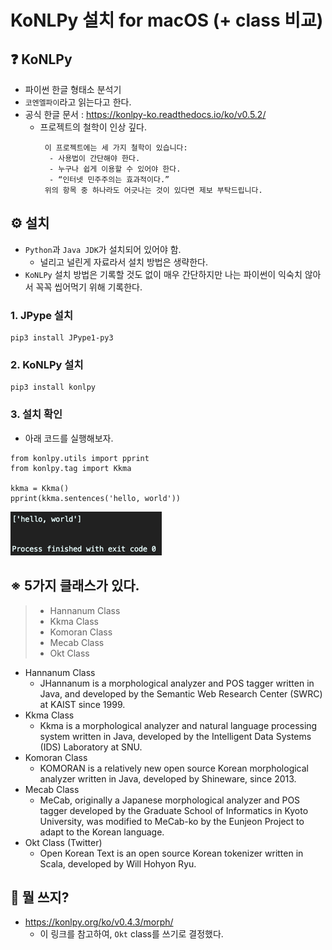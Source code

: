 # KoNLPy 설치 for macOS (+ class 비교)

## ❓ KoNLPy
- 파이썬 한글 형태소 분석기
- `코엔엘파이`라고 읽는다고 한다.
- 공식 한글 문서 : https://konlpy-ko.readthedocs.io/ko/v0.5.2/
    - 프로젝트의 철학이 인상 깊다.
        ```text
         이 프로젝트에는 세 가지 철학이 있습니다:
          - 사용법이 간단해야 한다.
          - 누구나 쉽게 이용할 수 있어야 한다.
          - “인터넷 민주주의는 효과적이다.”
         위의 항목 중 하나라도 어긋나는 것이 있다면 제보 부탁드립니다.
        ```

## ⚙️ 설치
- `Python`과 `Java JDK`가 설치되어 있어야 함.
    - 널리고 널린게 자료라서 설치 방법은 생략한다.
- `KoNLPy` 설치 방법은 기록할 것도 없이 매우 간단하지만 
  나는 파이썬이 익숙치 않아서 꼭꼭 씹어먹기 위해 기록한다.

### 1. JPype 설치
```
pip3 install JPype1-py3
```

### 2. KoNLPy 설치
```
pip3 install konlpy
```

### 3. 설치 확인
- 아래 코드를 실행해보자.
```
from konlpy.utils import pprint
from konlpy.tag import Kkma

kkma = Kkma()
pprint(kkma.sentences('hello, world'))
```
![](.%5B20201225%5D_install_konlpy_images/6083a6b5.png)

## ※ 5가지 클래스가 있다.
>- Hannanum Class
>- Kkma Class
>- Komoran Class
>- Mecab Class
>- Okt Class
- Hannanum Class
  - JHannanum is a morphological analyzer and POS tagger written in Java, 
    and developed by the Semantic Web Research Center (SWRC) at KAIST since 1999.
- Kkma Class
  - Kkma is a morphological analyzer and natural language processing system 
    written in Java, developed by the Intelligent Data Systems (IDS) 
    Laboratory at SNU.
- Komoran Class
  - KOMORAN is a relatively new open source Korean morphological analyzer 
    written in Java, developed by Shineware, since 2013.
- Mecab Class
  - MeCab, originally a Japanese morphological analyzer and POS tagger 
    developed by the Graduate School of Informatics in Kyoto University, 
    was modified to MeCab-ko by the Eunjeon Project to adapt to the 
    Korean language.
- Okt Class (Twitter)
  - Open Korean Text is an open source Korean tokenizer written in Scala, 
    developed by Will Hohyon Ryu.

## 🤔 뭘 쓰지?
- https://konlpy.org/ko/v0.4.3/morph/
  - 이 링크를 참고하여, `Okt` class를 쓰기로 결정했다.
